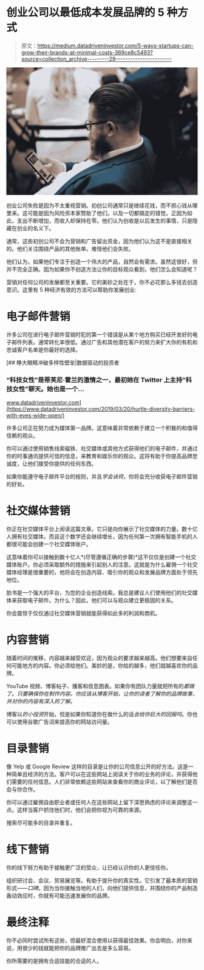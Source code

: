 # 创业公司以最低成本发展品牌的 5 种方式

> 原文：<https://medium.datadriveninvestor.com/5-ways-startups-can-grow-their-brands-at-minimal-costs-369ce8c5493?source=collection_archive---------29----------------------->

![](img/4614b05c90ae5d4889019a09395dd366.png)

创业公司失败是因为不太重视营销。初创公司通常只是继续花钱，而不担心钱从哪里来。这可能是因为风险资本家赞助了他们。以及一切都搞定的错觉。正因为如此，支出不断增加，而收入却保持在零。他们认为创收是以后发生的事情，只是隐藏在创业的名义下。

通常，这些初创公司不会为营销和广告留出资金，因为他们认为这不是直接相关的。他们关注围绕产品的其他账单。难怪他们会失败。

他们认为，如果他们专注于创造一个伟大的产品，自然会有需求。虽然这很好，但并不完全正确。因为如果你不创造方法让你的目标观众看到，他们怎么会知道呢？

营销对任何公司的发展都至关重要。它的美妙之处在于，你不必花那么多钱去创造意识。这里有 5 种经济有效的方法可以帮助你发展创业:

# 电子邮件营销

许多公司在进行电子邮件营销时犯的第一个错误是从某个地方购买已经开发好的电子邮件列表。通常转化率很低。通过广告和其他潜在客户的努力来扩大你的有机和忠诚客户名单是你最好的选择。

[](https://www.datadriveninvestor.com/2019/03/20/hurtle-diversity-barriers-with-eyes-wide-open/) [## 睁大眼睛冲破多样性壁垒|数据驱动的投资者

### “科技女性”是蒂芙尼·霍兰的激情之一，最初她在 Twitter 上主持“科技女性”聊天。她也是一个…

www.datadriveninvestor.com](https://www.datadriveninvestor.com/2019/03/20/hurtle-diversity-barriers-with-eyes-wide-open/) 

许多公司正在努力成为媒体第一品牌。这意味着非常依赖于建立一个积极的和值得信赖的观众。

你可以通过使用销售线索磁铁、社交媒体或其他方式获得他们的电子邮件，并通过你的时事通讯提供可信的信息，来教育和娱乐你的观众。这将有助于你提高品牌忠诚度，让他们接受你提供的任何东西。

如果你能遵守电子邮件平台的规则，并且*学会诀窍*，你将会充分收获电子邮件营销的好处。

# 社交媒体营销

你正在社交媒体平台上阅读这篇文章。它只是向你展示了社交媒体的力量。数十亿人拥有社交媒体。而且这个数字还会继续增长，因为任何第一次拥有智能手机的人都很可能会创建一个社交媒体账户。

这意味着你可以接触到数十亿人*(尽管遵循正确的步骤)*这不仅仅是创建一个社交媒体账户。你必须采取额外的措施来引起别人的注意。这就是为什么雇佣一个社交媒体经理是很重要的，他将会在创造内容、吸引你的观众和发展品牌方面处于领先地位。

脸书是一个强大的平台，为您的企业创造线索。我总是建议人们使用他们的社交媒体来获取电子邮件。为什么？因此，他们可以与观众建立更稳固的关系。

你会震惊于仅仅通过社交媒体营销就能获得如此多的利润和商机。

# 内容营销

随着时间的推移，内容越来越受欢迎，因为观众的要求越来越高。他们想要来自任何可能地方的内容。你必须给他们。美妙的是，你给的越多，他们就越喜欢你的品牌。

YouTube 视频、博客帖子、播客和信息图表。如果你有团队力量就把所有的*都做了。只要确保你在制作内容。你应该从博客开始，让你的读者了解你的品牌故事，并对你的内容有深入的了解。*

博客以*的小投资*开始，但是如果你知道你在做什么的话*会给你巨大的回报吗*。你也可以使用谷歌广告词来提高你的网站访问量。

# 目录营销

像 Yelp 或 Google Review 这样的目录是让你的公司信息公开的好方法。这是一种简单且经济的方法。客户可以在这些网站上阅读关于你的业务的评论，并获得他们需要的任何信息。人们非常依赖这些网站来查看你的商业评论，以了解他们是否会与你合作。

你可以通过雇佣自由职业者或任何人在这些网站上留下深思熟虑的评论来调整这一点。这样当客户抓住他们时，他们会把你视为可靠的来源。

搜索尽可能多的目录并重复。

# 线下营销

你的线下努力有助于接触更广泛的受众，让已经认识你的人更信任你。

组织研讨会、会议、贸易展览等。有助于提升你的真实性。它引发了最本质的营销形式——*口碑*。因为当你接触当地的人们，向他们提供信息，并围绕你的产品制造轰动效应时，你就有可能迅速发展你的品牌。

# 最终注释

你不必同时尝试所有这些，但最好混合使用以获得最佳效果。你会明白，对你来说，用很少的钱就能把你的品牌推广出去是多么容易。

你所需要的是拥有合适技能的合适的人。